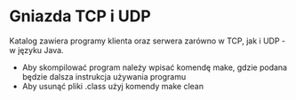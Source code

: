# Gniazda TCP i UDP
Katalog zawiera programy klienta oraz serwera zarówno w TCP, jak i UDP - w języku Java.
- Aby skompilować program należy wpisać komendę make, gdzie podana będzie dalsza instrukcja używania programu
- Aby usunąć pliki .class użyj komendy make clean

